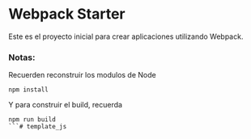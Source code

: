 # Webpack Starter

Este es el proyecto inicial para crear aplicaciones utilizando Webpack.

### Notas:
Recuerden reconstruir los modulos de Node
```
npm install
```
Y para construir el build, recuerda
```
npm run build
```# template_js

